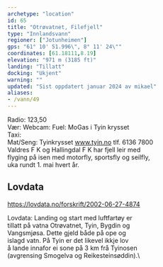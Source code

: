 ```yaml
---
archetype: "location"
id: 65
title: "Otrøvatnet, Filefjell"
type: "Innlandsvann"
regioner: ["Jotunheimen"]
gps: "61° 10' 51.996\", 8° 11' 24\""
coordinates: [61.18111,8.19]
elevation: "971 m (3185 ft)"
landing: "Tillatt"
docking: "Ukjent"
warning: ""
updated: "Sist oppdatert januar 2024 av mikael"
aliases:
- /vann/49
---
```


Radio: 123,50\
Vær: 
Webcam:
Fuel:  MoGas i Tyin krysset  
Taxi:\
Mat/Seng: Tyinkrysset www.tyin.no tlf. 6136 7800\
Valdres F K og Hallingdal F K har fjell leir med\
flyging på isen med motorfly, sportsfly og seilfly,\
uka rundt 1. mai hvert år.

## Lovdata

https://lovdata.no/forskrift/2002-06-27-4874

Lovdata: Landing og start med luftfartøy er\
tillatt på vatna Otrøvatnet, Tyin, Bygdin og\
Vangsmjøsa. Dette gjeld både på ope og\
islagd vatn. På Tyin er det likevel ikkje lov\
å lande innafor ei sone på 3 km frå Tyinosen\
(avgrensing Smogelva og Reikesteinsøddin).\

